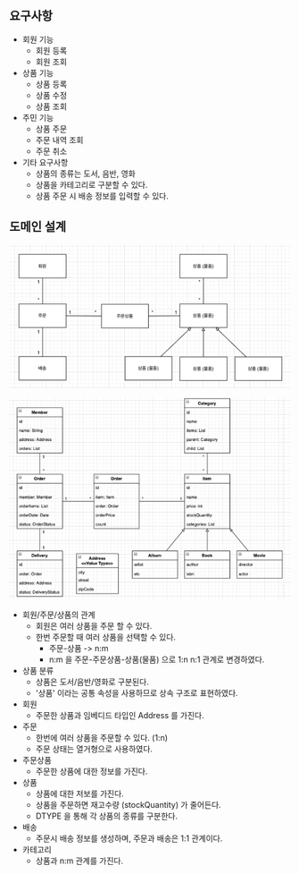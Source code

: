 ## 요구사항

* 회원 기능
    * 회원 등록
    * 회원 조회
* 상품 기능
    * 상품 등록
    * 상품 수정
    * 상품 조회
* 주민 기능
    * 상품 주문
    * 주문 내역 조회
    * 주문 취소
* 기타 요구사항
    * 상품의 종류는 도서, 음반, 영화
    * 상품을 카테고리로 구분할 수 있다.
    * 상품 주문 시 배송 정보를 입력할 수 있다.

## 도메인 설계

![](../images/10.erd.png)

![](../images/10.uml.png)

* 회원/주문/상품의 관계
    * 회원은 여러 상품을 주문 할 수 있다.
    * 한번 주문할 때 여러 상품을 선택할 수 있다.
        * 주문-상품 -> n:m
        * n:m 을 주문-주문상품-상품(물품) 으로 1:n n:1 관계로 변경하였다.
* 상품 분류
    * 상품은 도서/음반/영화로 구분된다.
    * '상품' 이라는 공통 속성을 사용하므로 상속 구조로 표현하였다.
* 회원
    * 주문한 상품과 임베디드 타입인 Address 를 가진다.
* 주문
    * 한번에 여러 상품을 주문할 수 있다. (1:n)
    * 주문 상태는 열거형으로 사용하였다.
* 주문상품
    * 주문한 상품에 대한 정보를 가진다.
* 상품
    * 상품에 대한 저보를 가진다.
    * 상품을 주문하면 재고수량 (stockQuantity) 가 줄어든다.
    * DTYPE 을 통해 각 상품의 종류를 구분한다.
* 배송
    * 주문시 배송 정보를 생성하며, 주문과 배송은 1:1 관계이다.
* 카테고리
    * 상품과 n:m 관계를 가진다.

